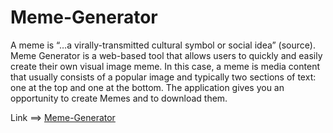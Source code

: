 # Meme-Generator

<p>A meme is “…a virally-transmitted cultural symbol or social idea” (source). Meme Generator is a web-based tool that allows users to quickly and easily create their own visual image meme. In this case, a meme is media content that usually consists of a popular image and typically two sections of text: one at the top and one at the bottom. The application gives you an opportunity to create Memes and to download them.<p/>

Link ==> <a href="https://annabalinov.github.io/Meme-Generator/" target="blank"> Meme-Generator </a>
